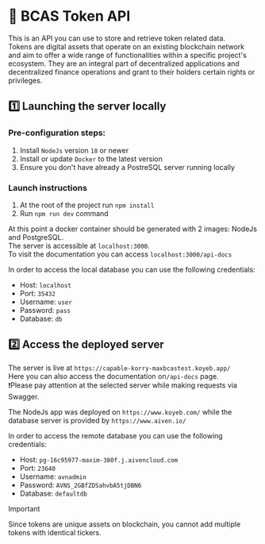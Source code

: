 # 🚀 BCAS Token API
This is an API you can use to store and retrieve token related data.   
Tokens are digital assets that operate on an existing blockchain network and aim to offer a wide range of functionalities within a specific project's ecosystem.
They are an integral part of decentralized applications
and decentralized finance operations and grant to their holders certain rights or privileges.

## 1️⃣ Launching the server locally

### Pre-configuration steps:
  1. Install `NodeJs` version `18` or newer
  2. Install or update `Docker` to the latest version
  3. Ensure you don't have already a PostreSQL server running locally

### Launch instructions
  1. At the root of the project run `npm install`
  2. Run `npm run dev` command

  At this point a docker container should be generated with 2 images: NodeJs and PostgreSQL.   
  The server is accessible at `localhost:3000`.   
  To visit the documentation you can access `localhost:3000/api-docs`

  In order to access the local database you can use the following credentials:
- Host: `localhost`
- Port: `35432`
- Username: `user`
- Password: `pass`
- Database: `db`

## 2️⃣ Access the deployed server
  The server is live at `https://capable-korry-maxbcastest.koyeb.app/`   
  Here you can also access the documentation on`/api-docs` page.   
  ❗Please pay attention at the selected server while making requests via Swagger.

  The NodeJs app was deployed on `https://www.koyeb.com/` while the database server is provided by `https://www.aiven.io/`

    
In order to access the remote database you can use the following credentials:
  - Host: `pg-16c95977-maxim-380f.j.aivencloud.com`
  - Port: `23640`
  - Username: `avnadmin`
  - Password: `AVNS_2GBfZDSahvbA5tjDBN6`
  - Database: `defaultdb`

> [!IMPORTANT]
> Since tokens are unique assets on blockchain, you cannot add multiple tokens with identical tickers.

